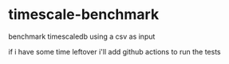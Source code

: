 # timescale-benchmark
 
 
benchmark timescaledb using a csv as input

if i have some time leftover i'll add github actions to run the tests
 